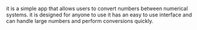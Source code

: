 it is a simple app that allows users to convert numbers between numerical systems. it is designed for anyone to use
it has an easy to use interface and can handle large numbers and perform conversions quickly.
